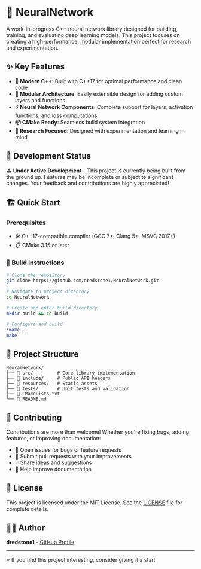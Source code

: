 # 🧠 NeuralNetwork

A work-in-progress C++ neural network library designed for building, training, and evaluating deep learning models. This project focuses on creating a high-performance, modular implementation perfect for research and experimentation.

## ✨ Key Features

- **🚀 Modern C++**: Built with C++17 for optimal performance and clean code
- **🔧 Modular Architecture**: Easily extensible design for adding custom layers and functions
- **⚡ Neural Network Components**: Complete support for layers, activation functions, and loss computations
- **📦 CMake Ready**: Seamless build system integration
- **🎯 Research Focused**: Designed with experimentation and learning in mind

## 🚧 Development Status

⚠️ **Under Active Development** - This project is currently being built from the ground up. Features may be incomplete or subject to significant changes. Your feedback and contributions are highly appreciated!

## 🏗️ Quick Start

### Prerequisites

- 🛠️ C++17-compatible compiler (GCC 7+, Clang 5+, MSVC 2017+)
- 📋 CMake 3.15 or later

### 🔨 Build Instructions

```bash
# Clone the repository
git clone https://github.com/dredstone1/NeuralNetwork.git

# Navigate to project directory
cd NeuralNetwork

# Create and enter build directory
mkdir build && cd build

# Configure and build
cmake ..
make
```

## 📁 Project Structure

```
NeuralNetwork/
├── 📂 src/         # Core library implementation
├── 📂 include/     # Public API headers
├── 📂 resources/   # Static assets
├── 📂 tests/       # Unit tests and validation
├── 📄 CMakeLists.txt
└── 📖 README.md
```

## 🤝 Contributing

Contributions are more than welcome! Whether you're fixing bugs, adding features, or improving documentation:

- 🐛 Open issues for bugs or feature requests
- 🔀 Submit pull requests with your improvements
- 💡 Share ideas and suggestions
- 📖 Help improve documentation

## 📄 License

This project is licensed under the MIT License. See the [LICENSE](LICENSE) file for complete details.

## 👨‍💻 Author

**dredstone1** - [GitHub Profile](https://github.com/dredstone1)

---

⭐ If you find this project interesting, consider giving it a star!
